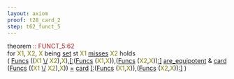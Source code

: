 ```yaml
---
layout: axiom
proof: t28_card_2
step: t62_funct_5
---
```


<div class="mizar">
<div><span class="kw">theorem </span><a NAME="T62"><span class="comment"><font color="firebrick">:: FUNCT_5:62</font></span><br/></a><div class="add"> for <font color="Olive" title="b1">X1</font>, <font color="Olive" title="b2">X2</font>, <font color="Olive" title="b3">X</font> being    <a href="http://grid01.ciirc.cvut.cz/~mptp/7.13.01_4.181.1147/html/hidden.html#M1" title="HIDDEN:mode.1">set</a>   st <font color="Olive" title="b1">X1</font> <a href="http://grid01.ciirc.cvut.cz/~mptp/7.13.01_4.181.1147/html/xboole_0.html#R1" title="XBOOLE_0:pred.1">misses</a> <font color="Olive" title="b2">X2</font> holds <br/>(  <a href="http://grid01.ciirc.cvut.cz/~mptp/7.13.01_4.181.1147/html/funct_2.html#K1" title="FUNCT_2:func.1">Funcs</a> (<span class="p1">(<span class="default"><font color="Olive" title="b1">X1</font> <a href="http://grid01.ciirc.cvut.cz/~mptp/7.13.01_4.181.1147/html/xboole_0.html#K2" title="XBOOLE_0:func.2">\/</a> <font color="Olive" title="b2">X2</font></span>)</span>,<font color="Olive" title="b3">X</font>),<span class="p1"><a href="http://grid01.ciirc.cvut.cz/~mptp/7.13.01_4.181.1147/html/zfmisc_1.html#K2" title="ZFMISC_1:func.2">[:</a><span class="default"><span class="p2">(<span class="default"><a href="http://grid01.ciirc.cvut.cz/~mptp/7.13.01_4.181.1147/html/funct_2.html#K1" title="FUNCT_2:func.1">Funcs</a> (<font color="Olive" title="b1">X1</font>,<font color="Olive" title="b3">X</font>)</span>)</span>,<span class="p2">(<span class="default"><a href="http://grid01.ciirc.cvut.cz/~mptp/7.13.01_4.181.1147/html/funct_2.html#K1" title="FUNCT_2:func.1">Funcs</a> (<font color="Olive" title="b2">X2</font>,<font color="Olive" title="b3">X</font>)</span>)</span></span><a href="http://grid01.ciirc.cvut.cz/~mptp/7.13.01_4.181.1147/html/zfmisc_1.html#K2" title="ZFMISC_1:func.2">:]</a></span> <a href="http://grid01.ciirc.cvut.cz/~mptp/7.13.01_4.181.1147/html/wellord2.html#R2" title="WELLORD2:pred.2">are_equipotent</a>  &amp;  <a href="http://grid01.ciirc.cvut.cz/~mptp/7.13.01_4.181.1147/html/card_1.html#K1" title="CARD_1:func.1">card</a> <span class="p1">(<span class="default"><a href="http://grid01.ciirc.cvut.cz/~mptp/7.13.01_4.181.1147/html/funct_2.html#K1" title="FUNCT_2:func.1">Funcs</a> (<span class="p2">(<span class="default"><font color="Olive" title="b1">X1</font> <a href="http://grid01.ciirc.cvut.cz/~mptp/7.13.01_4.181.1147/html/xboole_0.html#K2" title="XBOOLE_0:func.2">\/</a> <font color="Olive" title="b2">X2</font></span>)</span>,<font color="Olive" title="b3">X</font>)</span>)</span> <a href="http://grid01.ciirc.cvut.cz/~mptp/7.13.01_4.181.1147/html/hidden.html#R1" title="HIDDEN:pred.1">=</a>  <a href="http://grid01.ciirc.cvut.cz/~mptp/7.13.01_4.181.1147/html/card_1.html#K1" title="CARD_1:func.1">card</a> <span class="p1"><a href="http://grid01.ciirc.cvut.cz/~mptp/7.13.01_4.181.1147/html/zfmisc_1.html#K2" title="ZFMISC_1:func.2">[:</a><span class="default"><span class="p2">(<span class="default"><a href="http://grid01.ciirc.cvut.cz/~mptp/7.13.01_4.181.1147/html/funct_2.html#K1" title="FUNCT_2:func.1">Funcs</a> (<font color="Olive" title="b1">X1</font>,<font color="Olive" title="b3">X</font>)</span>)</span>,<span class="p2">(<span class="default"><a href="http://grid01.ciirc.cvut.cz/~mptp/7.13.01_4.181.1147/html/funct_2.html#K1" title="FUNCT_2:func.1">Funcs</a> (<font color="Olive" title="b2">X2</font>,<font color="Olive" title="b3">X</font>)</span>)</span></span><a href="http://grid01.ciirc.cvut.cz/~mptp/7.13.01_4.181.1147/html/zfmisc_1.html#K2" title="ZFMISC_1:func.2">:]</a></span> )</div></div>
</div>
